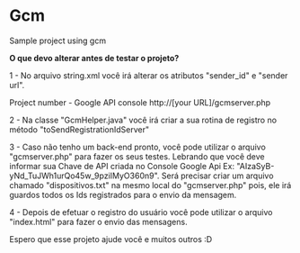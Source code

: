 # Gcm
Sample project using gcm

<b>O que devo alterar antes de testar o projeto?</b>

1 - No arquivo string.xml você irá alterar os atributos "sender_id" e "sender url". 

<string name="sender_id">Project number - Google API console</string> 
<string name="sender url">http://[your URL]/gcmserver.php</string>

2 - Na classe "GcmHelper.java" você irá criar a sua rotina de registro no método "toSendRegistrationIdServer"

3 - Caso não tenho um back-end pronto, você pode utilizar o arquivo "gcmserver.php" para fazer os seus testes. Lebrando que você deve informar sua Chave de API criada no Console Google Api Ex: "AIzaSyB-yNd_TuJWh1urQo45w_9pziIMyO360n9". 
Será precisar criar um arquivo chamado "dispositivos.txt" na mesmo local do "gcmserver.php" pois, ele irá guardos todos os Ids registrados para o envio da mensagem.

4 - Depois de efetuar o registro do usuário você pode utilizar o arquivo "index.html" para fazer o envio das mensagens.

Espero que esse projeto ajude você e muitos outros :D
